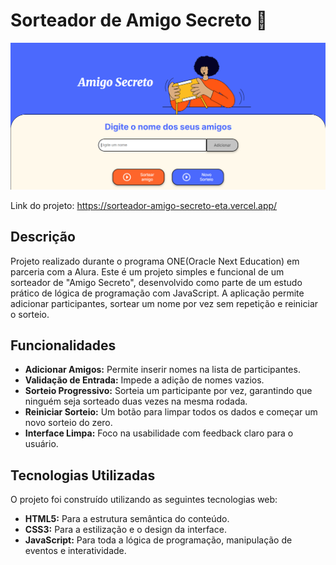 # Sorteador de Amigo Secreto 🎁

![Prévia do Projeto](assets/imagemprojeto.png) 

Link do projeto: https://sorteador-amigo-secreto-eta.vercel.app/

## Descrição
Projeto realizado durante o programa ONE(Oracle Next Education) em parceria com a Alura.
Este é um projeto simples e funcional de um sorteador de "Amigo Secreto", desenvolvido como parte de um estudo prático de lógica de programação com JavaScript. A aplicação permite adicionar participantes, sortear um nome por vez sem repetição e reiniciar o sorteio.

## Funcionalidades

* **Adicionar Amigos:** Permite inserir nomes na lista de participantes.
* **Validação de Entrada:** Impede a adição de nomes vazios.
* **Sorteio Progressivo:** Sorteia um participante por vez, garantindo que ninguém seja sorteado duas vezes na mesma rodada.
* **Reiniciar Sorteio:** Um botão para limpar todos os dados e começar um novo sorteio do zero.
* **Interface Limpa:** Foco na usabilidade com feedback claro para o usuário.

## Tecnologias Utilizadas

O projeto foi construído utilizando as seguintes tecnologias web:

* **HTML5:** Para a estrutura semântica do conteúdo.
* **CSS3:** Para a estilização e o design da interface.
* **JavaScript:** Para toda a lógica de programação, manipulação de eventos e interatividade.
